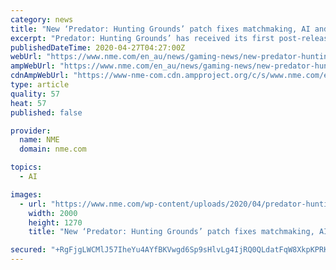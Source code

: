 ```yaml
---
category: news
title: "New ‘Predator: Hunting Grounds’ patch fixes matchmaking, AI and more"
excerpt: "Predator: Hunting Grounds’ has received its first post-release patch, a 1.2GB hotfix which addresses bugs ranging from matchmaking to AI issues."
publishedDateTime: 2020-04-27T04:27:00Z
webUrl: "https://www.nme.com/en_au/news/gaming-news/new-predator-hunting-grounds-patch-fixes-matchmaking-ai-and-more-2654260"
ampWebUrl: "https://www.nme.com/en_au/news/gaming-news/new-predator-hunting-grounds-patch-fixes-matchmaking-ai-and-more-2654260?amp"
cdnAmpWebUrl: "https://www-nme-com.cdn.ampproject.org/c/s/www.nme.com/en_au/news/gaming-news/new-predator-hunting-grounds-patch-fixes-matchmaking-ai-and-more-2654260?amp"
type: article
quality: 57
heat: 57
published: false

provider:
  name: NME
  domain: nme.com

topics:
  - AI

images:
  - url: "https://www.nme.com/wp-content/uploads/2020/04/predator-hunting-grounds-credit-illfonic@2000x1270.jpg"
    width: 2000
    height: 1270
    title: "New ‘Predator: Hunting Grounds’ patch fixes matchmaking, AI and more"

secured: "+RgFjgLWCMlJ57IheYu4AYfBKVwgd6Sp9sHlvLg4IjRQ0QLdatFqW8XkpKPRK2W8ZsdGQZiJ/ORBe9Pwn2RiRUyMSvjvTgGZ88G/4AHsNfXL30R5FdHC81q6yfPvzKSV5tDSC/kduq2kKBZYtg/INFKyB8rSzTDP/COhyMe46CVyrGYPlQa0c+wKV8F0qV8hxDL4ehvX3kAY1b7p1I/8mK3Gom5O4bEt6z9LqEUOFaENzPN2dTYuTpQs7X5sjwzxWDQ2WhNhTVr7rUEzkDC3tPH5+klmUTATzNhNSHcrRqtcKBaYcfetF/rFriB/x4Ld;B7fov43Jwj1M9F9h+lPZFg=="
---
```


